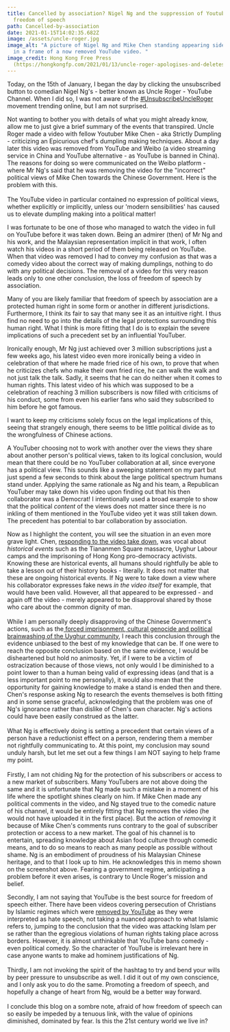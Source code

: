 ```yaml
---
title: Cancelled by association? Nigel Ng and the suppression of Youtuber
  freedom of speech
path: Cancelled-by-association
date: 2021-01-15T14:02:35.682Z
image: /assets/uncle-roger.jpg
image_alt: "A picture of Nigel Ng and Mike Chen standing appearing side by side
  in a frame of a now removed YouTube video. "
image_credit: Hong Kong Free Press
  (https://hongkongfp.com/2021/01/13/uncle-roger-apologises-and-deletes-video-featuring-fellow-youtube-star-who-criticised-china/)
---
```

Today, on the 15th of January, I began the day by clicking the unsubscribed button to comedian Nigel Ng's  - better known as Uncle Roger - YouTube Channel. When I did so, I was not aware of the [\#UnsubscribeUncleRoger](https://twitter.com/hashtag/UnsubscribeUncleRoger?src=hashtag_click) movement trending online, but I am not surprised. 

Not wanting to bother you with details of what you might already know, allow me to just give a brief summary of the events that transpired. Uncle Roger made a video with fellow Youtuber Mike Chen - aka Strictly Dumpling - criticizing an Epicurious chef's dumpling making techniques. About a day later this video was removed from YouTube and Weibo (a video streaming service in China and YouTube alternative - as YouTube is banned in China).  The reasons for doing so were communicated on the Weibo platform - where Mr Ng's said that he was removing the video for the "incorrect" political views of Mike Chen towards the Chinese Government. Here is the problem with this.\
\
The YouTube video in particular contained no expression of political views, whether explicitly or implicitly, unless our 'modern sensibilities' has caused us to elevate dumpling making into a political matter!

I was fortunate to be one of those who managed to watch the video in full on YouTube before it was taken down. Being an admirer (then) of Mr Ng and his work, and the Malaysian representation implicit in that work, I often watch his videos in a short period of them being released on YouTube. When that video was removed I had to convey my confusion as that was a comedy video about the correct way of making dumplings, nothing to do with any political decisions. The removal of a video for this very reason leads only to one other conclusion, the loss of freedom of speech by association.

Many of you are likely familiar that freedom of speech by association are a protected human right in some form or another in different jurisdictions. Furthermore, I think its fair to say that many see it as an intuitive right. I thus find no need to go into the details of the legal protections surrounding this human right. What I think is more fitting that I do is to explain the severe implications of such a precedent set by an influential YouTuber.

Ironically enough, Mr Ng just achieved over 3 million subscriptions just a few weeks ago, his latest video even more ironically being a video in celebration of that where he made fried rice of his own, to prove that when he criticizes chefs who make their own fried rice, he can walk the walk and not just talk the talk. Sadly, it seems that he can do neither when it comes to human rights. This latest video of his which was supposed to be a celebration of reaching 3 million subscribers is now filled with criticisms of his conduct, some from even his earlier fans who said they subscribed to him before he got famous.

I want to keep my criticisms solely focus on the legal implications of this, seeing that strangely enough, there seems to be little political divide as to the wrongfulness of Chinese actions. 

A YouTuber choosing not to work with another over the views they share about another person's political views, taken to its logical conclusion, would mean that there could be no YouTuber collaboration at all, since everyone has a political view. This sounds like a sweeping statement on my part but just spend a few seconds to think about the large political spectrum humans stand under. Applying the same rationale as Ng and his team, a Republican YouTuber may take down his video upon finding out that his then collaborator was a Democrat! I intentionally used a broad example to show that the political *content* of the views does not matter since there is no inkling of them mentioned in the YouTube video yet it was still taken down. The precedent has potential to bar collaboration by association. 

Now as I highlight the content, you will see the situation in an even more grave light. Chen, [responding to the video take down](https://coconuts.co/kl/lifestyle/china-critic-mike-chen-tells-uncle-roger-to-educate-himself-after-deleting-video-to-appease-chinese-fans/), was vocal about *historical events* such as the Tiananmen Square massacre, Uyghur Labour camps and the imprisoning of Hong Kong pro-democracy activists. Knowing these are historical events, all humans should rightfully be able to take a lesson out of their history books - literally. It does not matter that these are ongoing historical events. If Ng were to take down a view where his collaborator expresses fake news *in the video itself* for example, that would have been valid. However, all that appeared to be expressed - and again off the video - merely appeared to be disapproval shared by those who care about the common dignity of man. \
\
While I am personally deeply disapproving of the Chinese Government's actions, such as the[ forced imprisonment, cultural genocide and political brainwashing of the Uyghur community](https://www.bbc.co.uk/news/world-asia-china-50511063), I reach this conclusion through the evidence unbiased to the best of my knowledge that can be. If one were to reach the opposite conclusion based on the same evidence, I would be disheartened but hold no animosity. Yet, if I were to be a victim of ostracization because of those views, not only would I be diminished to a point lower to than a human being valid of expressing ideas (and that is a less important point to me personally), it would also mean that the opportunity for gaining knowledge to make a stand is ended then and there. Chen's response asking Ng to research the events themselves is both fitting and in some sense graceful, acknowledging that the problem was one of Ng's ignorance rather than dislike of Chen's own character. Ng's actions could have been easily construed as the latter.\
\
What Ng is effectively doing is setting a precedent that certain views of a person have a reductionist effect on a person, rendering them a member not rightfully communicating to.  At this point, my conclusion may sound unduly harsh, but let me set out a few things I am NOT saying to help frame my point.\
\
Firstly, I am not chiding Ng for the protection of his subscribers or access to a new market of subscribers. Many YouTubers are not above doing the same and it is unfortunate that Ng made such a mistake in a moment of his life where the spotlight shines clearly on him. If Mike Chen made any political comments in the video, and Ng stayed true to the comedic nature of his channel, it would be entirely fitting that Ng removes the video (he would not have uploaded it in the first place). But the action of *removing* it because of Mike Chen's comments runs contrary to the goal of subscriber protection or access to a new market. The goal of his channel is to entertain, spreading knowledge about Asian food culture through comedic means, and to do so means to reach as many people as possible without shame. Ng is an embodiment of proudness of his Malaysian Chinese heritage, and to that I look up to him. He acknowledges this in memo shown on the screenshot above. Fearing a government regime, anticipating a problem before it even arises, is contrary to Uncle Roger's mission and belief.

Secondly, I am not saying that YouTube is the best source for freedom of speech either. There have been videos covering persecution of Christians by Islamic regimes which were [removed by YouTube](https://www.youtube.com/watch?v=vd_RBk1WG9s) as they were interpreted as hate speech, not taking a nuanced approach to what Islamic refers to, jumping to the conclusion that the video was attacking Islam per se rather than the egregious violations of human rights taking place across borders. However, it is almost unthinkable that YouTube bans comedy - even political comedy. So the character of YouTube is irrelevant here in case anyone wants to make ad hominem justifications of Ng.\
\
Thirdly, I am not invoking the spirit of the hashtag to try and bend your wills by peer pressure to unsubscribe as well. I did it out of my own conscience, and I only ask you to do the same. Promoting a freedom of speech, and hopefully a change of heart from Ng, would be a better way forward.\
\
I conclude this blog on a sombre note, afraid of how freedom of speech can so easily be impeded by a tenuous link, with the value of opinions diminished, dominated by fear. Is this the 21st century world we live in?